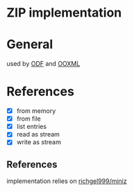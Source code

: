 # ZIP implementation

# General

used by [ODF](../odf/README.md) and [OOXML](../ooxml/README.md)

# References

- [x] from memory
- [x] from file
- [x] list entries
- [x] read as stream
- [x] write as stream

## References

implementation relies on [richgel999/miniz](https://github.com/richgel999/miniz)
